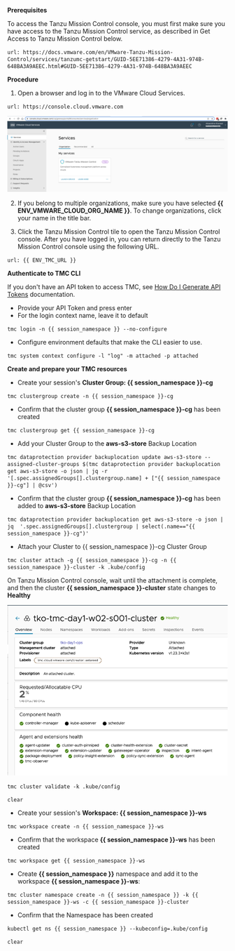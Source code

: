 **Prerequisites**

To access the Tanzu Mission Control console, you must first make sure you have access to the Tanzu Mission Control service, as described in Get Access to Tanzu Mission Control below.

```dashboard:open-url
url: https://docs.vmware.com/en/VMware-Tanzu-Mission-Control/services/tanzumc-getstart/GUID-5EE71386-4279-4A31-974B-648BA3A9AEEC.html#GUID-5EE71386-4279-4A31-974B-648BA3A9AEEC
```

**Procedure**

1. Open a browser and log in to the VMware Cloud Services.

```dashboard:open-url
url: https://console.cloud.vmware.com
```

![](images/vmw-cloud-console-1.png)


2. If you belong to multiple organizations, make sure you have selected **{{ ENV_VMWARE_CLOUD_ORG_NAME }}**. To change organizations, click your name in the title bar.

3. Click the Tanzu Mission Control tile to open the Tanzu Mission Control console. After you have logged in, you can return directly to the Tanzu Mission Control console using the following URL.

```dashboard:open-url
url: {{ ENV_TMC_URL }}
```

**Authenticate to TMC CLI**

If you don't have an API token to access TMC, see [How Do I Generate API Tokens](https://docs.vmware.com/en/VMware-Cloud-services/services/Using-VMware-Cloud-Services/GUID-E2A3B1C1-E9AD-4B00-A6B6-88D31FCDDF7C.html) documentation.   

* Provide your API Token and press enter
* For the login context name, leave it to default


```execute-1
tmc login -n {{ session_namespace }} --no-configure
```

* Configure environment defaults that make the CLI easier to use. 

```execute-1
tmc system context configure -l "log" -m attached -p attached
```

**Create and prepare your TMC resources**

* Create your session's **Cluster Group: {{ session_namespace }}-cg**

```execute-1
tmc clustergroup create -n {{ session_namespace }}-cg
```
* Confirm that the cluster group **{{ session_namespace }}-cg** has been created    

```execute-1
tmc clustergroup get {{ session_namespace }}-cg 
```
   
* Add your Cluster Group to the **aws-s3-store** Backup Location 

```execute-1
tmc dataprotection provider backuplocation update aws-s3-store --assigned-cluster-groups $(tmc dataprotection provider backuplocation get aws-s3-store -o json | jq -r '[.spec.assignedGroups[].clustergroup.name] + ["{{ session_namespace }}-cg"] | @csv')
```

* Confirm that the cluster group **{{ session_namespace }}-cg** has been added to **aws-s3-store** Backup Location 

```execute-1
tmc dataprotection provider backuplocation get aws-s3-store -o json | jq  '.spec.assignedGroups[].clustergroup | select(.name=="{{ session_namespace }}-cg")'
```

* Attach your Cluster to {{ session_namespace }}-cg Cluster Group

```execute-1
tmc cluster attach -g {{ session_namespace }}-cg -n {{ session_namespace }}-cluster -k .kube/config
```

On Tanzu Mission Control console, wait until the attachment is complete, and then the cluster **{{ session_namespace }}-cluster** state changes to **Healthy**

![](images/tmc-attach.png)

```execute-1
tmc cluster validate -k .kube/config
```

```execute-all
clear
```

* Create your session's **Workspace: {{ session_namespace }}-ws**

```execute-1
tmc workspace create -n {{ session_namespace }}-ws
```

* Confirm that the workspace **{{ session_namespace }}-ws** has been created    

```execute-1
tmc workspace get {{ session_namespace }}-ws 
```

* Create **{{ session_namespace }}** namespace and add it to the workspace **{{ session_namespace }}-ws**:

```execute-1
tmc cluster namespace create -n {{ session_namespace }} -k {{ session_namespace }}-ws -c {{ session_namespace }}-cluster
```

* Confirm that the Namespace has been created

```execute-1
kubectl get ns {{ session_namespace }} --kubeconfig=.kube/config
```
```execute-all
clear
```